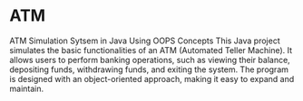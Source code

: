 # ATM
ATM Simulation Sytsem in Java Using OOPS Concepts
This Java project simulates the basic functionalities of an ATM (Automated Teller Machine). It allows users to perform banking operations, such as viewing their balance, depositing funds, withdrawing funds, and exiting the system. The program is designed with an object-oriented approach, making it easy to expand and maintain.
